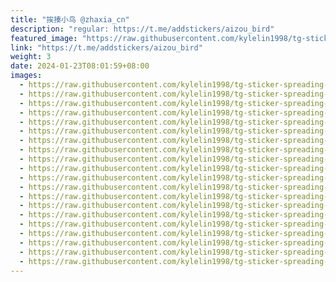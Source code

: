 ```yaml
---
title: "挨揍小鸟 @zhaxia_cn"
description: "regular: https://t.me/addstickers/aizou_bird"
featured_image: "https://raw.githubusercontent.com/kylelin1998/tg-sticker-spreading-worldwide-images/main/img/3393d321-247a-4310-aee4-08e207740da0.jpg"
link: "https://t.me/addstickers/aizou_bird"
weight: 3
date: 2024-01-23T08:01:59+08:00
images:
  - https://raw.githubusercontent.com/kylelin1998/tg-sticker-spreading-worldwide-images/main/img/3393d321-247a-4310-aee4-08e207740da0.jpg
  - https://raw.githubusercontent.com/kylelin1998/tg-sticker-spreading-worldwide-images/main/img/ce4789e0-dd5d-4a4f-a1c4-962ea7c94ff1.jpg
  - https://raw.githubusercontent.com/kylelin1998/tg-sticker-spreading-worldwide-images/main/img/d5a6f518-58f7-464b-97f7-e8842fc0a9f1.jpg
  - https://raw.githubusercontent.com/kylelin1998/tg-sticker-spreading-worldwide-images/main/img/56e0e367-1155-40a8-9e50-b3132bc0b88e.jpg
  - https://raw.githubusercontent.com/kylelin1998/tg-sticker-spreading-worldwide-images/main/img/ab24595d-d8cb-4f20-8af4-ba75c6eb65ba.jpg
  - https://raw.githubusercontent.com/kylelin1998/tg-sticker-spreading-worldwide-images/main/img/de22d911-fba7-4735-9944-734fd9a8acc0.jpg
  - https://raw.githubusercontent.com/kylelin1998/tg-sticker-spreading-worldwide-images/main/img/4dae7708-071d-4820-a5aa-8bcf65bfd5ec.jpg
  - https://raw.githubusercontent.com/kylelin1998/tg-sticker-spreading-worldwide-images/main/img/3669982b-4392-416e-ac4d-3e68c782a7a9.jpg
  - https://raw.githubusercontent.com/kylelin1998/tg-sticker-spreading-worldwide-images/main/img/67a88848-de04-4e35-8cf6-467631830724.jpg
  - https://raw.githubusercontent.com/kylelin1998/tg-sticker-spreading-worldwide-images/main/img/80f0833b-47cc-49ad-8b92-b2a61807a80d.jpg
  - https://raw.githubusercontent.com/kylelin1998/tg-sticker-spreading-worldwide-images/main/img/025f7ee4-33a8-4a45-b00b-ac7d78cedc46.jpg
  - https://raw.githubusercontent.com/kylelin1998/tg-sticker-spreading-worldwide-images/main/img/7b063f4a-d188-4be0-b6d7-cbbbbae47e51.jpg
  - https://raw.githubusercontent.com/kylelin1998/tg-sticker-spreading-worldwide-images/main/img/5ac1374f-ac72-4648-9d59-9848e0a2c661.jpg
  - https://raw.githubusercontent.com/kylelin1998/tg-sticker-spreading-worldwide-images/main/img/3fe5a61e-1334-4e57-a6ab-2a5807c8992d.jpg
  - https://raw.githubusercontent.com/kylelin1998/tg-sticker-spreading-worldwide-images/main/img/5f228a1b-cae9-4fa1-88d3-d0c9c9aca03e.jpg
  - https://raw.githubusercontent.com/kylelin1998/tg-sticker-spreading-worldwide-images/main/img/2465beab-852c-4dee-9e5a-f55bd69a870c.jpg
  - https://raw.githubusercontent.com/kylelin1998/tg-sticker-spreading-worldwide-images/main/img/71aac794-427c-45c8-9bba-0885d5c9700e.jpg
  - https://raw.githubusercontent.com/kylelin1998/tg-sticker-spreading-worldwide-images/main/img/08831513-6f4d-47cf-84f0-9216bb876f76.jpg
  - https://raw.githubusercontent.com/kylelin1998/tg-sticker-spreading-worldwide-images/main/img/ab5dd1d7-8905-4986-8e95-81357aeda6eb.jpg
  - https://raw.githubusercontent.com/kylelin1998/tg-sticker-spreading-worldwide-images/main/img/28f9f80e-aa9b-4a32-b230-0a50f433f712.jpg
---
```

